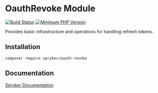 # OauthRevoke Module
[![Build Status](https://travis-ci.org/spryker/oauth-revoke.svg)](https://travis-ci.org/spryker/oauth-revoke)
[![Minimum PHP Version](https://img.shields.io/badge/php-%3E%3D%207.2-8892BF.svg)](https://php.net/)

Provides basic infrastructure and operations for handling refresh tokens.

## Installation

```
composer require spryker/oauth-revoke
```

## Documentation

[Spryker Documentation](https://academy.spryker.com/developing_with_spryker/module_guide/modules.html)
